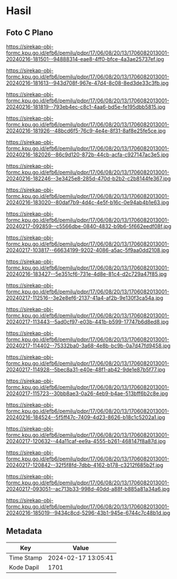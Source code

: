 # Hasil

## Foto C Plano

https://sirekap-obj-formc.kpu.go.id/efb6/pemilu/pdpr/17/06/08/20/13/1706082013001-20240216-181501--94888314-eae8-4ff0-bfce-4a3ae25737ef.jpg

https://sirekap-obj-formc.kpu.go.id/efb6/pemilu/pdpr/17/06/08/20/13/1706082013001-20240216-181613--943d708f-967e-47d4-8c08-8ed3de33c3fb.jpg

https://sirekap-obj-formc.kpu.go.id/efb6/pemilu/pdpr/17/06/08/20/13/1706082013001-20240216-181819--793eb4ec-c8c1-4aa6-bd5e-fe195dbb5815.jpg

https://sirekap-obj-formc.kpu.go.id/efb6/pemilu/pdpr/17/06/08/20/13/1706082013001-20240216-181926--48bcd6f5-76c9-4e4e-8f31-8af8e25fe5ce.jpg

https://sirekap-obj-formc.kpu.go.id/efb6/pemilu/pdpr/17/06/08/20/13/1706082013001-20240216-182026--86c9d120-872b-44cb-acfa-c927147ac3e5.jpg

https://sirekap-obj-formc.kpu.go.id/efb6/pemilu/pdpr/17/06/08/20/13/1706082013001-20240216-182246--3e3425e8-285d-470d-b2b2-c2b8144fe367.jpg

https://sirekap-obj-formc.kpu.go.id/efb6/pemilu/pdpr/17/06/08/20/13/1706082013001-20240216-183020--80daf7b9-4d4c-4e5f-b16c-0e94ab4b1e63.jpg

https://sirekap-obj-formc.kpu.go.id/efb6/pemilu/pdpr/17/06/08/20/13/1706082013001-20240217-092859--c5566dbe-0840-4832-b9b6-5f662eedf08f.jpg

https://sirekap-obj-formc.kpu.go.id/efb6/pemilu/pdpr/17/06/08/20/13/1706082013001-20240217-103817--66634199-9202-4086-a5ac-5f9aa0dd2108.jpg

https://sirekap-obj-formc.kpu.go.id/efb6/pemilu/pdpr/17/06/08/20/13/1706082013001-20240216-183427--5e351cf6-731e-4d8e-81c4-d2c729a47f85.jpg

https://sirekap-obj-formc.kpu.go.id/efb6/pemilu/pdpr/17/06/08/20/13/1706082013001-20240217-112516--3e2e8ef6-2137-41a4-af2b-9e130f3ca54a.jpg

https://sirekap-obj-formc.kpu.go.id/efb6/pemilu/pdpr/17/06/08/20/13/1706082013001-20240217-113443--5ad0cf97-e03b-441b-b599-17747b6d8ed8.jpg

https://sirekap-obj-formc.kpu.go.id/efb6/pemilu/pdpr/17/06/08/20/13/1706082013001-20240217-114402--75332ba0-3a68-4e8b-bc9b-0a7d47fd9458.jpg

https://sirekap-obj-formc.kpu.go.id/efb6/pemilu/pdpr/17/06/08/20/13/1706082013001-20240217-114928--5bec8a31-e40e-48f1-ab42-9de1e87b5f77.jpg

https://sirekap-obj-formc.kpu.go.id/efb6/pemilu/pdpr/17/06/08/20/13/1706082013001-20240217-115723--30bb8ae3-0a26-4eb9-b4ae-513bff6b2c8e.jpg

https://sirekap-obj-formc.kpu.go.id/efb6/pemilu/pdpr/17/06/08/20/13/1706082013001-20240216-184524--5f5ff47c-7409-4d23-8626-b18c1c5202a1.jpg

https://sirekap-obj-formc.kpu.go.id/efb6/pemilu/pdpr/17/06/08/20/13/1706082013001-20240217-120632--44a11caf-ee9a-4555-b261-468147f8a87d.jpg

https://sirekap-obj-formc.kpu.go.id/efb6/pemilu/pdpr/17/06/08/20/13/1706082013001-20240217-120842--32f5f8fd-7dbb-4162-b178-c3212f685b2f.jpg

https://sirekap-obj-formc.kpu.go.id/efb6/pemilu/pdpr/17/06/08/20/13/1706082013001-20240217-093051--ac713b33-998d-40dd-a88f-b885a81a34a6.jpg

https://sirekap-obj-formc.kpu.go.id/efb6/pemilu/pdpr/17/06/08/20/13/1706082013001-20240216-185019--9434c8cd-5296-43b1-945e-6744c7c48b1d.jpg


## Metadata

| Key        | Value               |
| ---------- | ------------------- |
| Time Stamp | 2024-02-17 13:05:41 |
| Kode Dapil | 1701                |



